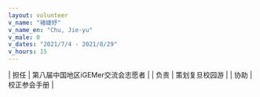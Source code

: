 ```yaml
---
layout: volunteer
v_name: "褚婕妤"
v_name_en: "Chu, Jie-yu"
v_male: 0
v_dates: "2021/7/4 - 2021/8/29"
v_hours: 15
---
```



| 担任 | 第八届中国地区iGEMer交流会志愿者 |
| 负责 | 策划复旦校园游 |
| 协助 | 校正参会手册 |